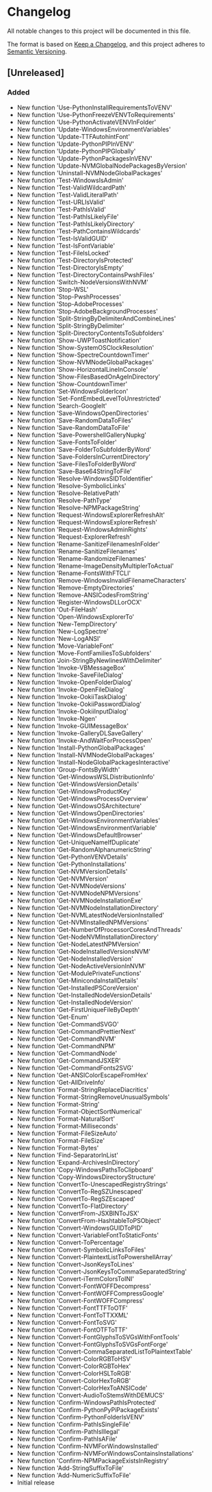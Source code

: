 # Changelog
All notable changes to this project will be documented in this file.

The format is based on [Keep a Changelog](https://keepachangelog.com/en/1.0.0/),
and this project adheres to [Semantic Versioning](https://semver.org/spec/v2.0.0.html).

## [Unreleased]
### Added
- New function 'Use-PythonInstallRequirementsToVENV'
- New function 'Use-PythonFreezeVENVToRequirements'
- New function 'Use-PythonActivateVENVInFolder'
- New function 'Update-WindowsEnvironmentVariables'
- New function 'Update-TTFAutohintFont'
- New function 'Update-PythonPIPInVENV'
- New function 'Update-PythonPIPGlobally'
- New function 'Update-PythonPackagesInVENV'
- New function 'Update-NVMGlobalNodePackagesByVersion'
- New function 'Uninstall-NVMNodeGlobalPackages'
- New function 'Test-WindowsIsAdmin'
- New function 'Test-ValidWildcardPath'
- New function 'Test-ValidLiteralPath'
- New function 'Test-URLIsValid'
- New function 'Test-PathIsValid'
- New function 'Test-PathIsLikelyFile'
- New function 'Test-PathIsLikelyDirectory'
- New function 'Test-PathContainsWildcards'
- New function 'Test-IsValidGUID'
- New function 'Test-IsFontVariable'
- New function 'Test-FileIsLocked'
- New function 'Test-DirectoryIsProtected'
- New function 'Test-DirectoryIsEmpty'
- New function 'Test-DirectoryContainsPwshFiles'
- New function 'Switch-NodeVersionsWithNVM'
- New function 'Stop-WSL'
- New function 'Stop-PwshProcesses'
- New function 'Stop-AdobeProcesses'
- New function 'Stop-AdobeBackgroundProcesses'
- New function 'Split-StringByDelimiterAndCombineLines'
- New function 'Split-StringByDelimiter'
- New function 'Split-DirectoryContentsToSubfolders'
- New function 'Show-UWPToastNotification'
- New function 'Show-SystemOSClockResolution'
- New function 'Show-SpectreCountdownTimer'
- New function 'Show-NVMNodeGlobalPackages'
- New function 'Show-HorizontalLineInConsole'
- New function 'Show-FilesBasedOnAgeInDirectory'
- New function 'Show-CountdownTimer'
- New function 'Set-WindowsFolderIcon'
- New function 'Set-FontEmbedLevelToUnrestricted'
- New function 'Search-GoogleIt'
- New function 'Save-WindowsOpenDirectories'
- New function 'Save-RandomDataToFiles'
- New function 'Save-RandomDataToFile'
- New function 'Save-PowershellGalleryNupkg'
- New function 'Save-FontsToFolder'
- New function 'Save-FolderToSubfolderByWord'
- New function 'Save-FoldersInCurrentDirectory'
- New function 'Save-FilesToFolderByWord'
- New function 'Save-Base64StringToFile'
- New function 'Resolve-WindowsSIDToIdentifier'
- New function 'Resolve-SymbolicLinks'
- New function 'Resolve-RelativePath'
- New function 'Resolve-PathType'
- New function 'Resolve-NPMPackageString'
- New function 'Request-WindowsExplorerRefreshAlt'
- New function 'Request-WindowsExplorerRefresh'
- New function 'Request-WindowsAdminRights'
- New function 'Request-ExplorerRefresh'
- New function 'Rename-SanitizeFilenamesInFolder'
- New function 'Rename-SanitizeFilenames'
- New function 'Rename-RandomizeFilenames'
- New function 'Rename-ImageDensityMultiplerToActual'
- New function 'Rename-FontsWithFTCLI'
- New function 'Remove-WindowsInvalidFilenameCharacters'
- New function 'Remove-EmptyDirectories'
- New function 'Remove-ANSICodesFromString'
- New function 'Register-WindowsDLLorOCX'
- New function 'Out-FileHash'
- New function 'Open-WindowsExplorerTo'
- New function 'New-TempDirectory'
- New function 'New-LogSpectre'
- New function 'New-LogANSI'
- New function 'Move-VariableFont'
- New function 'Move-FontFamiliesToSubfolders'
- New function 'Join-StringByNewlinesWithDelimiter'
- New function 'Invoke-VBMessageBox'
- New function 'Invoke-SaveFileDialog'
- New function 'Invoke-OpenFolderDialog'
- New function 'Invoke-OpenFileDialog'
- New function 'Invoke-OokiiTaskDialog'
- New function 'Invoke-OokiiPasswordDialog'
- New function 'Invoke-OokiiInputDialog'
- New function 'Invoke-Ngen'
- New function 'Invoke-GUIMessageBox'
- New function 'Invoke-GalleryDLSaveGallery'
- New function 'Invoke-AndWaitForProcessOpen'
- New function 'Install-PythonGlobalPackages'
- New function 'Install-NVMNodeGlobalPackages'
- New function 'Install-NodeGlobalPackagesInteractive'
- New function 'Group-FontsByWidth'
- New function 'Get-WindowsWSLDistributionInfo'
- New function 'Get-WindowsVersionDetails'
- New function 'Get-WindowsProductKey'
- New function 'Get-WindowsProcessOverview'
- New function 'Get-WindowsOSArchitecture'
- New function 'Get-WindowsOpenDirectories'
- New function 'Get-WindowsEnvironmentVariables'
- New function 'Get-WindowsEnvironmentVariable'
- New function 'Get-WindowsDefaultBrowser'
- New function 'Get-UniqueNameIfDuplicate'
- New function 'Get-RandomAlphanumericString'
- New function 'Get-PythonVENVDetails'
- New function 'Get-PythonInstallations'
- New function 'Get-NVMVersionDetails'
- New function 'Get-NVMVersion'
- New function 'Get-NVMNodeVersions'
- New function 'Get-NVMNodeNPMVersions'
- New function 'Get-NVMNodeInstallationExe'
- New function 'Get-NVMNodeInstallationDirectory'
- New function 'Get-NVMLatestNodeVersionInstalled'
- New function 'Get-NVMInstalledNPMVersions'
- New function 'Get-NumberOfProcessorCoresAndThreads'
- New function 'Get-NodeNVMInstallationDirectory'
- New function 'Get-NodeLatestNPMVersion'
- New function 'Get-NodeInstalledVersionsNVM'
- New function 'Get-NodeInstalledVersion'
- New function 'Get-NodeActiveVersionInNVM'
- New function 'Get-ModulePrivateFunctions'
- New function 'Get-MinicondaInstallDetails'
- New function 'Get-InstalledPSCoreVersion'
- New function 'Get-InstalledNodeVersionDetails'
- New function 'Get-InstalledNodeVersion'
- New function 'Get-FirstUniqueFileByDepth'
- New function 'Get-Enum'
- New function 'Get-CommandSVGO'
- New function 'Get-CommandPrettierNext'
- New function 'Get-CommandNVM'
- New function 'Get-CommandNPM'
- New function 'Get-CommandNode'
- New function 'Get-CommandJSXER'
- New function 'Get-CommandFonts2SVG'
- New function 'Get-ANSIColorEscapeFromHex'
- New function 'Get-AllDriveInfo'
- New function 'Format-StringReplaceDiacritics'
- New function 'Format-StringRemoveUnusualSymbols'
- New function 'Format-String'
- New function 'Format-ObjectSortNumerical'
- New function 'Format-NaturalSort'
- New function 'Format-Milliseconds'
- New function 'Format-FileSizeAuto'
- New function 'Format-FileSize'
- New function 'Format-Bytes'
- New function 'Find-SeparatorInList'
- New function 'Expand-ArchivesInDirectory'
- New function 'Copy-WindowsPathsToClipboard'
- New function 'Copy-WindowsDirectoryStructure'
- New function 'ConvertTo-UnescapedRegistryStrings'
- New function 'ConvertTo-RegSZUnescaped'
- New function 'ConvertTo-RegSZEscaped'
- New function 'ConvertTo-FlatDirectory'
- New function 'ConvertFrom-JSXBINToJSX'
- New function 'ConvertFrom-HashtableToPSObject'
- New function 'Convert-WindowsGUIDToPID'
- New function 'Convert-VariableFontToStaticFonts'
- New function 'Convert-ToPercentage'
- New function 'Convert-SymbolicLinksToFiles'
- New function 'Convert-PlaintextListToPowershellArray'
- New function 'Convert-JsonKeysToLines'
- New function 'Convert-JsonKeysToCommaSeparatedString'
- New function 'Convert-iTermColorsToINI'
- New function 'Convert-FontWOFFDecompress'
- New function 'Convert-FontWOFFCompressGoogle'
- New function 'Convert-FontWOFFCompress'
- New function 'Convert-FontTTFToOTF'
- New function 'Convert-FontToTTXXML'
- New function 'Convert-FontToSVG'
- New function 'Convert-FontOTFToTTF'
- New function 'Convert-FontGlyphsToSVGsWithFontTools'
- New function 'Convert-FontGlyphsToSVGsFontForge'
- New function 'Convert-CommaSeparatedListToPlaintextTable'
- New function 'Convert-ColorRGBToHSV'
- New function 'Convert-ColorRGBToHex'
- New function 'Convert-ColorHSLToRGB'
- New function 'Convert-ColorHexToRGB'
- New function 'Convert-ColorHexToANSICode'
- New function 'Convert-AudioToStemsWithDEMUCS'
- New function 'Confirm-WindowsPathIsProtected'
- New function 'Confirm-PythonPyPiPackageExists'
- New function 'Confirm-PythonFolderIsVENV'
- New function 'Confirm-PathIsSingleFile'
- New function 'Confirm-PathIsIllegal'
- New function 'Confirm-PathIsAFile'
- New function 'Confirm-NVMForWindowsInstalled'
- New function 'Confirm-NVMForWindowsContainsInstallations'
- New function 'Confirm-NPMPackageExistsInRegistry'
- New function 'Add-StringSuffixToFile'
- New function 'Add-NumericSuffixToFile'
- Initial release

